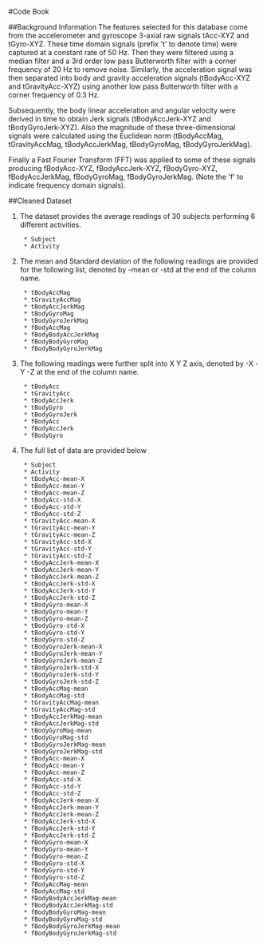 #Code Book

##Background Information
The features selected for this database come from the accelerometer and gyroscope 3-axial raw signals tAcc-XYZ and tGyro-XYZ. These time domain signals (prefix 't' to denote time) were captured at a constant rate of 50 Hz. Then they were filtered using a median filter and a 3rd order low pass Butterworth filter with a corner frequency of 20 Hz to remove noise. Similarly, the acceleration signal was then separated into body and gravity acceleration signals (tBodyAcc-XYZ and tGravityAcc-XYZ) using another low pass Butterworth filter with a corner frequency of 0.3 Hz. 

Subsequently, the body linear acceleration and angular velocity were derived in time to obtain Jerk signals (tBodyAccJerk-XYZ and tBodyGyroJerk-XYZ). Also the magnitude of these three-dimensional signals were calculated using the Euclidean norm (tBodyAccMag, tGravityAccMag, tBodyAccJerkMag, tBodyGyroMag, tBodyGyroJerkMag). 

Finally a Fast Fourier Transform (FFT) was applied to some of these signals producing fBodyAcc-XYZ, fBodyAccJerk-XYZ, fBodyGyro-XYZ, fBodyAccJerkMag, fBodyGyroMag, fBodyGyroJerkMag. (Note the 'f' to indicate frequency domain signals). 

##Cleaned Dataset

1. The dataset provides the average readings of 30 subjects performing 6 different activities.

        * Subject
        * Activity


2. The mean and Standard deviation of the following readings are provided for the following list, denoted by -mean or -std at the end of the column name.

        * tBodyAccMag
        * tGravityAccMag
        * tBodyAccJerkMag
        * tBodyGyroMag
        * tBodyGyroJerkMag
        * fBodyAccMag
        * fBodyBodyAccJerkMag
        * fBodyBodyGyroMag
        * fBodyBodyGyroJerkMag


3. The following readings were further split into X Y Z axis, denoted by -X -Y -Z at the end of the column name.

        * tBodyAcc
        * tGravityAcc
        * tBodyAccJerk
        * tBodyGyro
        * tBodyGyroJerk
        * fBodyAcc
        * fBodyAccJerk
        * fBodyGyro


4. The full list of data are provided below 

        * Subject
        * Activity
        * tBodyAcc-mean-X
        * tBodyAcc-mean-Y
        * tBodyAcc-mean-Z
        * tBodyAcc-std-X
        * tBodyAcc-std-Y
        * tBodyAcc-std-Z
        * tGravityAcc-mean-X
        * tGravityAcc-mean-Y
        * tGravityAcc-mean-Z
        * tGravityAcc-std-X
        * tGravityAcc-std-Y
        * tGravityAcc-std-Z
        * tBodyAccJerk-mean-X
        * tBodyAccJerk-mean-Y
        * tBodyAccJerk-mean-Z
        * tBodyAccJerk-std-X
        * tBodyAccJerk-std-Y
        * tBodyAccJerk-std-Z
        * tBodyGyro-mean-X
        * tBodyGyro-mean-Y
        * tBodyGyro-mean-Z
        * tBodyGyro-std-X
        * tBodyGyro-std-Y
        * tBodyGyro-std-Z
        * tBodyGyroJerk-mean-X
        * tBodyGyroJerk-mean-Y
        * tBodyGyroJerk-mean-Z
        * tBodyGyroJerk-std-X
        * tBodyGyroJerk-std-Y
        * tBodyGyroJerk-std-Z
        * tBodyAccMag-mean
        * tBodyAccMag-std
        * tGravityAccMag-mean
        * tGravityAccMag-std
        * tBodyAccJerkMag-mean
        * tBodyAccJerkMag-std
        * tBodyGyroMag-mean
        * tBodyGyroMag-std
        * tBodyGyroJerkMag-mean
        * tBodyGyroJerkMag-std
        * fBodyAcc-mean-X
        * fBodyAcc-mean-Y
        * fBodyAcc-mean-Z
        * fBodyAcc-std-X
        * fBodyAcc-std-Y
        * fBodyAcc-std-Z
        * fBodyAccJerk-mean-X
        * fBodyAccJerk-mean-Y
        * fBodyAccJerk-mean-Z
        * fBodyAccJerk-std-X
        * fBodyAccJerk-std-Y
        * fBodyAccJerk-std-Z
        * fBodyGyro-mean-X
        * fBodyGyro-mean-Y
        * fBodyGyro-mean-Z
        * fBodyGyro-std-X
        * fBodyGyro-std-Y
        * fBodyGyro-std-Z
        * fBodyAccMag-mean
        * fBodyAccMag-std
        * fBodyBodyAccJerkMag-mean
        * fBodyBodyAccJerkMag-std
        * fBodyBodyGyroMag-mean
        * fBodyBodyGyroMag-std
        * fBodyBodyGyroJerkMag-mean
        * fBodyBodyGyroJerkMag-std
